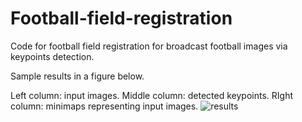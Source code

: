 # Football-field-registration

Code for football field registration for broadcast football images via keypoints detection.

Sample results in a figure below.

Left column: input images. Middle column: detected keypoints. RIght column: minimaps representing input images.
![results](https://github.com/oursincroyable/Football-field-registration/assets/168544086/07bf5313-61ee-45b2-b0f7-7f7a68de6ce2)

